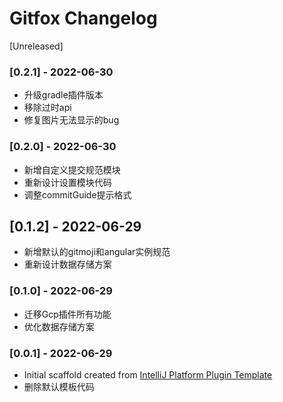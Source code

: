 <!-- Keep a Changelog guide -> https://keepachangelog.com -->

# Gitfox Changelog

[Unreleased]

### [0.2.1] - 2022-06-30

- 升级gradle插件版本
- 移除过时api
- 修复图片无法显示的bug

### [0.2.0] - 2022-06-30

- 新增自定义提交规范模块
- 重新设计设置模块代码
- 调整commitGuide提示格式

## [0.1.2] - 2022-06-29

- 新增默认的gitmoji和angular实例规范
- 重新设计数据存储方案

### [0.1.0] - 2022-06-29

- 迁移Gcp插件所有功能
- 优化数据存储方案

### [0.0.1] - 2022-06-29

- Initial scaffold created
  from [IntelliJ Platform Plugin Template](https://github.com/JetBrains/intellij-platform-plugin-template)
- 删除默认模板代码
